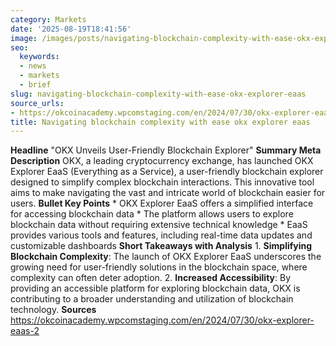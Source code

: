 ```yaml
---
category: Markets
date: '2025-08-19T18:41:56'
image: /images/posts/navigating-blockchain-complexity-with-ease-okx-explorer-eaas.jpg
seo:
  keywords:
  - news
  - markets
  - brief
slug: navigating-blockchain-complexity-with-ease-okx-explorer-eaas
source_urls:
- https://okcoinacademy.wpcomstaging.com/en/2024/07/30/okx-explorer-eaas-2
title: Navigating blockchain complexity with ease okx explorer eaas
---
```


**Headline** "OKX Unveils User-Friendly Blockchain Explorer"  **Summary Meta Description** OKX, a leading cryptocurrency exchange, has launched OKX Explorer EaaS (Everything as a Service), a user-friendly blockchain explorer designed to simplify complex blockchain interactions. This innovative tool aims to make navigating the vast and intricate world of blockchain easier for users.  **Bullet Key Points**  * OKX Explorer EaaS offers a simplified interface for accessing blockchain data * The platform allows users to explore blockchain data without requiring extensive technical knowledge * EaaS provides various tools and features, including real-time data updates and customizable dashboards  **Short Takeaways with Analysis**  1. **Simplifying Blockchain Complexity**: The launch of OKX Explorer EaaS underscores the growing need for user-friendly solutions in the blockchain space, where complexity can often deter adoption. 2. **Increased Accessibility**: By providing an accessible platform for exploring blockchain data, OKX is contributing to a broader understanding and utilization of blockchain technology.  **Sources** https://okcoinacademy.wpcomstaging.com/en/2024/07/30/okx-explorer-eaas-2